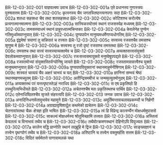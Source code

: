 BR-12-03-302-001  	याज्ञवल्क्य उवाच
BR-12-03-302-001a	एते प्रधानस्य गुणास्त्रयः पुरुषसत्तम
BR-12-03-302-001c	कृत्स्नस्य चैव जगतस्तिष्ठन्त्यनपगाः सदा
BR-12-03-302-002a	शतधा सहस्रधा चैव तथा शतसहस्रधा
BR-12-03-302-002c	कोटिशश्च करोत्येष प्रत्यगात्मानमात्मना
BR-12-03-302-003a	सात्त्विकस्योत्तमं स्थानं राजसस्येह मध्यमम्
BR-12-03-302-003c	तामसस्याधमं स्थानं प्राहुरध्यात्मचिन्तकाः
BR-12-03-302-004a	केवलेनेह पुण्येन गतिमूर्ध्वामवाप्नुयात्
BR-12-03-302-004c	पुण्यपापेन मानुष्यमधर्मेणाप्यधोगतिम्
BR-12-03-302-005a	द्वंद्वमेषां त्रयाणां तु सन्निपातं च तत्त्वतः
BR-12-03-302-005c	सत्त्वस्य रजसश्चैव तमसश्च शृणुष्व मे
BR-12-03-302-006a	सत्त्वस्य तु रजो दृष्टं रजसश्च तमस्तथा
BR-12-03-302-006c	तमसश्च तथा सत्त्वं सत्त्वस्याव्यक्तमेव च
BR-12-03-302-007a	अव्यक्तसत्त्वसंयुक्तो देवलोकमवाप्नुयात्
BR-12-03-302-007c	रजःसत्त्वसमायुक्तो मनुष्येषूपपद्यते
BR-12-03-302-008a	रजस्तमोभ्यां संयुक्तस्तिर्यग्योनिषु जायते
BR-12-03-302-008c	रजस्तामससत्त्वैश्च युक्तो मानुष्यमाप्नुयात्
BR-12-03-302-009a	पुण्यपापवियुक्तानां स्थानमाहुर्मनीषिणाम्
BR-12-03-302-009c	शास्वतं चाव्ययं चैव अक्षरं चाभयं च यत्
BR-12-03-302-010a	ज्ञानिनां सम्भवं श्रेष्ठं स्थानमव्रणमच्युतम्
BR-12-03-302-010c	अतीन्द्रियमबीजं च जन्ममृत्युतमोनुदम्
BR-12-03-302-011a	अव्यक्तस्थं परं यत्तत्पृष्टस्तेऽहं नराधिप
BR-12-03-302-011c	स एष प्रकृतिष्ठो हि तस्थुरित्यभिधीयते
BR-12-03-302-012a	अचेतनश्चैष मतः प्रकृतिस्थश्च पार्थिव
BR-12-03-302-012c	एतेनाधिष्ठितश्चैव सृजते संहरत्यपि
BR-12-03-302-013  	जनक उवाच
BR-12-03-302-013a	अनादिनिधनावेतावुभावेव महामुने
BR-12-03-302-013c	अमूर्तिमन्तावचलावप्रकम्प्यौ च निर्व्रणौ
BR-12-03-302-014a	अग्राह्यावृषिशार्दूल कथमेको ह्यचेतनः
BR-12-03-302-014c	चेतनावांस्तथा चैकः क्षेत्रज्ञ इति भाषितः
BR-12-03-302-015a	त्वं हि विप्रेन्द्र कार्त्स्न्येन मोक्षधर्ममुपाससे
BR-12-03-302-015c	साकल्यं मोक्षधर्मस्य श्रोतुमिच्छामि तत्त्वतः
BR-12-03-302-016a	अस्तित्वं केवलत्वं च विनाभावं तथैव च
BR-12-03-302-016c	तथैवोत्क्रमणस्थानं देहिनोऽपि वियुज्यतः
BR-12-03-302-017a	कालेन यद्धि प्राप्नोति स्थानं तद्ब्रूहि मे द्विज
BR-12-03-302-017c	साङ्ख्यज्ञानं च तत्त्वेन पृथग्योगं तथैव च
BR-12-03-302-018a	अरिष्टानि च तत्त्वेन वक्तुमर्हसि सत्तम
BR-12-03-302-018c	विदितं सर्वमेतत्ते पाणावामलकं यथा

